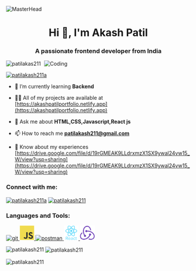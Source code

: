 ![MasterHead](https://media1.giphy.com/media/qgQUggAC3Pfv687qPC/giphy.gif)
<h1 align="center">Hi 👋, I'm Akash Patil</h1>
<h3 align="center">A passionate frontend developer from India</h3>
<img align="right" alt="Coding" width="400" src="https://cdn.dribbble.com/users/1162077/screenshots/3848914/programmer.gif">

<p align="left"> <img src="https://komarev.com/ghpvc/?username=patilakas211&label=Profile%20views&color=0e75b6&style=flat" alt="patilakas211" /> </p>

<p align="left"> <a href="https://twitter.com/patilakash211a" target="blank"><img src="https://img.shields.io/twitter/follow/patilakash211a?logo=twitter&style=for-the-badge" alt="patilakash211a" /></a> </p>

- 🌱 I’m currently learning **Backend**

- 👨‍💻 All of my projects are available at [https://akashpatilportfolio.netlify.app](https://akashpatilportfolio.netlify.app)

- 💬 Ask me about **HTML,CSS,Javascript,React js**

- 📫 How to reach me **patilakash211@gmail.com**

- 📄 Know about my experiences [https://drive.google.com/file/d/19rGMEAK9LLdrxmzX1SX9ywal24vw15_W/view?usp=sharing](https://drive.google.com/file/d/19rGMEAK9LLdrxmzX1SX9ywal24vw15_W/view?usp=sharing)

<h3 align="left">Connect with me:</h3>
<p align="left">
<a href="https://twitter.com/patilakash211a" target="blank"><img align="center" src="https://raw.githubusercontent.com/rahuldkjain/github-profile-readme-generator/master/src/images/icons/Social/twitter.svg" alt="patilakash211a" height="30" width="40" /></a>
<a href="https://linkedin.com/in/patilakash211" target="blank"><img align="center" src="https://raw.githubusercontent.com/rahuldkjain/github-profile-readme-generator/master/src/images/icons/Social/linked-in-alt.svg" alt="patilakash211" height="30" width="40" /></a>
</p>

<h3 align="left">Languages and Tools:</h3>
<p align="left"> <a href="https://git-scm.com/" target="_blank" rel="noreferrer"> <img src="https://www.vectorlogo.zone/logos/git-scm/git-scm-icon.svg" alt="git" width="40" height="40"/> </a> <a href="https://developer.mozilla.org/en-US/docs/Web/JavaScript" target="_blank" rel="noreferrer"> <img src="https://raw.githubusercontent.com/devicons/devicon/master/icons/javascript/javascript-original.svg" alt="javascript" width="40" height="40"/> </a> <a href="https://postman.com" target="_blank" rel="noreferrer"> <img src="https://www.vectorlogo.zone/logos/getpostman/getpostman-icon.svg" alt="postman" width="40" height="40"/> </a> <a href="https://reactjs.org/" target="_blank" rel="noreferrer"> <img src="https://raw.githubusercontent.com/devicons/devicon/master/icons/react/react-original-wordmark.svg" alt="react" width="40" height="40"/> </a> <a href="https://redux.js.org" target="_blank" rel="noreferrer"> <img src="https://raw.githubusercontent.com/devicons/devicon/master/icons/redux/redux-original.svg" alt="redux" width="40" height="40"/> </a> </p>

<p><img align="left" src="https://github-readme-stats.vercel.app/api/top-langs?username=patilakash211&show_icons=true&locale=en&layout=compact" alt="patilakash211" /></p>

<p>&nbsp;<img align="center" src="https://github-readme-stats.vercel.app/api?username=patilakash211&show_icons=true&locale=en" alt="patilakash211" /></p>

<p><img align="center" src="https://github-readme-streak-stats.herokuapp.com/?user=patilakash211&" alt="patilakash211" /></p>

